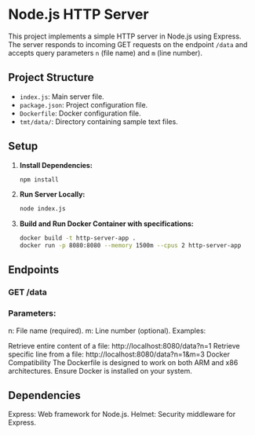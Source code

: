 # Node.js HTTP Server

This project implements a simple HTTP server in Node.js using Express. The server responds to incoming GET requests on the endpoint `/data` and accepts query parameters `n` (file name) and `m` (line number).

## Project Structure

- `index.js`: Main server file.
- `package.json`: Project configuration file.
- `Dockerfile`: Docker configuration file.
- `tmt/data/`: Directory containing sample text files.

## Setup

1. **Install Dependencies:**
   ```bash
   npm install
2. **Run Server Locally:**
   ```bash
   node index.js
3. **Build and Run Docker Container with specifications:**
   ```bash
   docker build -t http-server-app .
   docker run -p 8080:8080 --memory 1500m --cpus 2 http-server-app

## Endpoints
### GET /data

### Parameters:
n: File name (required).
m: Line number (optional).
Examples:

Retrieve entire content of a file: http://localhost:8080/data?n=1
Retrieve specific line from a file: http://localhost:8080/data?n=1&m=3
Docker Compatibility
The Dockerfile is designed to work on both ARM and x86 architectures. Ensure Docker is installed on your system.

## Dependencies
Express: Web framework for Node.js.
Helmet: Security middleware for Express.
